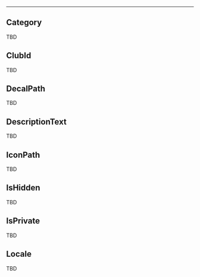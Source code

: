 ___

## Category

TBD

## ClubId

TBD

## DecalPath

TBD

## DescriptionText

TBD

## IconPath

TBD

## IsHidden

TBD

## IsPrivate

TBD

## Locale

TBD